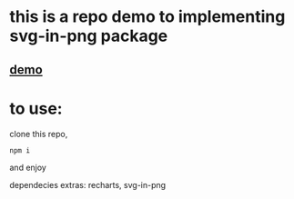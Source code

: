 # this is a repo demo to implementing svg-in-png package

## [demo](https://josermarinr.github.io/demo-export-svg/)
# to use:

clone this repo,

```npm i```

and enjoy

dependecies extras:
recharts,
svg-in-png